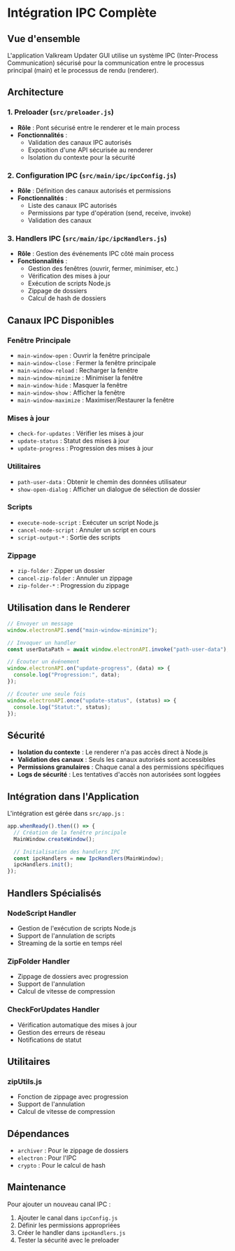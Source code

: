 # Intégration IPC Complète

## Vue d'ensemble

L'application Valkream Updater GUI utilise un système IPC (Inter-Process Communication) sécurisé pour la communication entre le processus principal (main) et le processus de rendu (renderer).

## Architecture

### 1. Preloader (`src/preloader.js`)

- **Rôle** : Pont sécurisé entre le renderer et le main process
- **Fonctionnalités** :
  - Validation des canaux IPC autorisés
  - Exposition d'une API sécurisée au renderer
  - Isolation du contexte pour la sécurité

### 2. Configuration IPC (`src/main/ipc/ipcConfig.js`)

- **Rôle** : Définition des canaux autorisés et permissions
- **Fonctionnalités** :
  - Liste des canaux IPC autorisés
  - Permissions par type d'opération (send, receive, invoke)
  - Validation des canaux

### 3. Handlers IPC (`src/main/ipc/ipcHandlers.js`)

- **Rôle** : Gestion des événements IPC côté main process
- **Fonctionnalités** :
  - Gestion des fenêtres (ouvrir, fermer, minimiser, etc.)
  - Vérification des mises à jour
  - Exécution de scripts Node.js
  - Zippage de dossiers
  - Calcul de hash de dossiers

## Canaux IPC Disponibles

### Fenêtre Principale

- `main-window-open` : Ouvrir la fenêtre principale
- `main-window-close` : Fermer la fenêtre principale
- `main-window-reload` : Recharger la fenêtre
- `main-window-minimize` : Minimiser la fenêtre
- `main-window-hide` : Masquer la fenêtre
- `main-window-show` : Afficher la fenêtre
- `main-window-maximize` : Maximiser/Restaurer la fenêtre

### Mises à jour

- `check-for-updates` : Vérifier les mises à jour
- `update-status` : Statut des mises à jour
- `update-progress` : Progression des mises à jour

### Utilitaires

- `path-user-data` : Obtenir le chemin des données utilisateur
- `show-open-dialog` : Afficher un dialogue de sélection de dossier

### Scripts

- `execute-node-script` : Exécuter un script Node.js
- `cancel-node-script` : Annuler un script en cours
- `script-output-*` : Sortie des scripts

### Zippage

- `zip-folder` : Zipper un dossier
- `cancel-zip-folder` : Annuler un zippage
- `zip-folder-*` : Progression du zippage

## Utilisation dans le Renderer

```javascript
// Envoyer un message
window.electronAPI.send("main-window-minimize");

// Invoquer un handler
const userDataPath = await window.electronAPI.invoke("path-user-data");

// Écouter un événement
window.electronAPI.on("update-progress", (data) => {
  console.log("Progression:", data);
});

// Écouter une seule fois
window.electronAPI.once("update-status", (status) => {
  console.log("Statut:", status);
});
```

## Sécurité

- **Isolation du contexte** : Le renderer n'a pas accès direct à Node.js
- **Validation des canaux** : Seuls les canaux autorisés sont accessibles
- **Permissions granulaires** : Chaque canal a des permissions spécifiques
- **Logs de sécurité** : Les tentatives d'accès non autorisées sont loggées

## Intégration dans l'Application

L'intégration est gérée dans `src/app.js` :

```javascript
app.whenReady().then(() => {
  // Création de la fenêtre principale
  MainWindow.createWindow();

  // Initialisation des handlers IPC
  const ipcHandlers = new IpcHandlers(MainWindow);
  ipcHandlers.init();
});
```

## Handlers Spécialisés

### NodeScript Handler

- Gestion de l'exécution de scripts Node.js
- Support de l'annulation de scripts
- Streaming de la sortie en temps réel

### ZipFolder Handler

- Zippage de dossiers avec progression
- Support de l'annulation
- Calcul de vitesse de compression

### CheckForUpdates Handler

- Vérification automatique des mises à jour
- Gestion des erreurs de réseau
- Notifications de statut

## Utilitaires

### zipUtils.js

- Fonction de zippage avec progression
- Support de l'annulation
- Calcul de vitesse de compression

## Dépendances

- `archiver` : Pour le zippage de dossiers
- `electron` : Pour l'IPC
- `crypto` : Pour le calcul de hash

## Maintenance

Pour ajouter un nouveau canal IPC :

1. Ajouter le canal dans `ipcConfig.js`
2. Définir les permissions appropriées
3. Créer le handler dans `ipcHandlers.js`
4. Tester la sécurité avec le preloader
